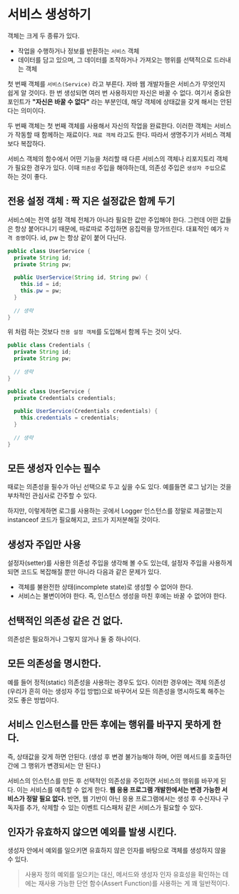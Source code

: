 # 서비스 생성하기

객체는 크게 두 종류가 있다.

- 작업을 수행하거나 정보를 반환하는 `서비스` 객체
- 데이터를 담고 있으며, 그 데이터를 조작하거나 가져오는 행위를 선택적으로 드러내는 객체

첫 번째 객체를 `서비스(Service)` 라고 부른다. 자바 웹 개발자들은 서비스가 무엇인지 쉽게 알 것이다. 한 번 생성되면 여러 번 사용하지만 자신은 바꿀 수 없다.
여기서 중요한 포인트가 __"자신은 바꿀 수 없다"__ 라는 부분인데, 해당 객체에 상태값을 갖게 해서는 안된다는 의미이다.

두 번째 객체는 첫 번째 객체를 사용해서 자신의 작업을 완료한다. 이러한 객체는 서비스가 작동할 때 함께하는 재료이다. `재료 객체` 라고도 한다.
따라서 생명주기가 서비스 객체보다 복잡하다.

서비스 객체의 함수에서 어떤 기능을 처리할 때 다른 서비스의 객체나 리포지토리 객체가 필요한 경우가 있다. 이때 `의존성` 주입을 해야하는데, 의존성 주입은 `생성자 주입`으로 하는 것이 좋다.

## 전용 설정 객체 : 짝 지은 설정값은 함께 두기

서비스에는 전역 설정 객체 전체가 아니라 필요한 값만 주입해야 한다. 그런데 어떤 값들은 항상 붙어다니기 때문에, 따로따로 주입하면 응집력을 망가뜨린다. 대표적인 예가 `자격 증명`이다.
id, pw 는 항상 같이 붙어 다닌다.

```java
public class UserService {
  private String id;
  private String pw;
  
  public UserService(String id, String pw) {
    this.id = id;
    this.pw = pw;
  }
  
  // 생략
}
```

위 처럼 하는 것보다 `전용 설정 객체`를 도입해서 함께 두는 것이 낫다.

```java
public class Credentials {
  private String id;
  private String pw;
  
  // 생략
}

public class UserService {
  private Credentials credentials;
  
  public UserService(Credentials credentials) {
    this.credentials = credentials;
  }
  
  // 생략
}
```

## 모든 생성자 인수는 필수

때로는 의존성을 필수가 아닌 선택으로 두고 싶을 수도 있다. 예를들면 로그 남기는 것을 부차적인 관심사로 간주할 수 있다.

하지만, 이렇게하면 로그를 사용하는 곳에서 Logger 인스턴스를 정말로 제공했는지 instanceof 코드가 필요해지고, 코드가 지저분해질 것이다.

## 생성자 주입만 사용

설정자(setter)를 사용한 의존성 주입을 생각해 볼 수도 있는데, 설정자 주입을 사용하게 되면 코드도 복잡해질 뿐만 아니라 다음과 같은 문제가 있다.

- 객체를 불완전한 상태(incomplete state)로 생성할 수 없어야 한다.
- 서비스는 불변이어야 한다. 즉, 인스턴스 생성을 마친 후에는 바꿀 수 없어야 한다.

## 선택적인 의존성 같은 건 없다.

의존성은 필요하거나 그렇지 않거나 둘 중 하나이다.

## 모든 의존성을 명시한다.

예를 들어 정적(static) 의존성을 사용하는 경우도 있다. 이러한 경우에는 객체 의존성(우리가 흔히 아는 생성자 주입 방법)으로 바꾸어서 모든 의존성을 명시하도록 해주는 것도 좋은 방법이다.

## 서비스 인스턴스를 만든 후에는 행위를 바꾸지 못하게 한다.

즉, 상태값을 갖게 하면 안된다. (생성 후 변경 불가능해야 하며, 어떤 메서드를 호출하던간에 그 행위가 변경되서는 안 된다.)

서비스의 인스턴스를 만든 후 선택적인 의존성을 주입하면 서비스의 행위를 바꾸게 된다. 이는 서비스를 예측할 수 없게 한다. __웹 응용 프로그램 개발한에서는 변경 가능한 서비스가 정말 필요 없다.__
반면, 웹 기반이 아닌 응용 프로그램에서는 생성 후 수신자나 구독자를 추가, 삭제할 수 있는 이벤트 디스패처 같은 서비스가 필요할 수 있다.

## 인자가 유효하지 않으면 예외를 발생 시킨다.

생성자 안에서 예외를 일으키면 유효하지 않은 인자를 바탕으로 객체를 생성하지 않을 수 있다. 

> 사용자 정의 예외를 일으키는 대신, 메서드와 생성자 인자 유효성을 확인하는 데에는 재사용 가능한 단언 함수(Assert Function)를 사용하는 게 꽤 일반적이다.
